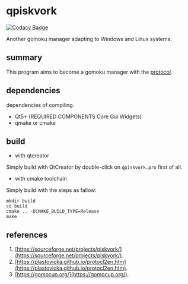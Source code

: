# qpiskvork

[![Codacy Badge](https://api.codacy.com/project/badge/Grade/81b307ac0e004c58adeef0c80f620310)](https://app.codacy.com/gh/Joker2770/qpiskvork?utm_source=github.com&utm_medium=referral&utm_content=Joker2770/qpiskvork&utm_campaign=Badge_Grade_Settings)

Another gomoku manager adapting to Windows and Linux systems.

## summary
This program aims to become a gomoku manager with the [protocol](https://plastovicka.github.io/protocl2en.htm).

## dependencies
dependencies of compiling.
* Qt5+ (REQUIRED COMPONENTS Core Gui Widgets)
* qmake or cmake

## build
- with qtcreator

Simply build with QtCreator by double-click on `qpiskvork.pro` first of all.

- with cmake toolchain

Simply build with the steps as fallow:

```shell
mkdir build
cd build
cmake .. -DCMAKE_BUILD_TYPE=Release
make
```

## references

1. [https://sourceforge.net/projects/piskvork/](https://sourceforge.net/projects/piskvork/).
2. [https://plastovicka.github.io/protocl2en.htm](https://plastovicka.github.io/protocl2en.htm).
3. [https://gomocup.org/](https://gomocup.org/).
